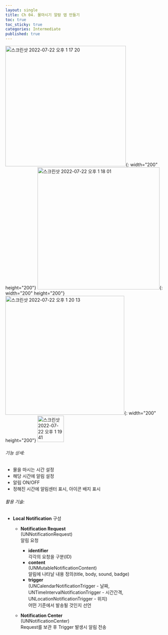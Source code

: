 ```yaml
---
layout: single
title: Ch 04. 물마시기 알람 앱 만들기
toc: true
toc_sticky: true
categories: Intermediate
published: true
---
```

<img width="375" alt="스크린샷 2022-07-22 오후 1 17 20" src="https://user-images.githubusercontent.com/63464299/180370843-c73fdebd-946e-4667-9628-672c4c9fcb29.png">{: width="200" height="200"}
<img width="380" alt="스크린샷 2022-07-22 오후 1 18 01" src="https://user-images.githubusercontent.com/63464299/180370850-454a5604-d3a3-425d-aa10-67db72dd45ea.png">{: width="200" height="200"}
<img width="370" alt="스크린샷 2022-07-22 오후 1 20 13" src="https://user-images.githubusercontent.com/63464299/180370896-25009388-e95d-4dd8-8966-74944c7854b1.png">{: width="200" height="200"}
<img width="82" alt="스크린샷 2022-07-22 오후 1 19 41" src="https://user-images.githubusercontent.com/63464299/180370905-346366b0-8156-4c2f-a34d-e82bc63f238d.png">

###### 기능 상세:
- 물을 마시는 시간 설정 
- 해당 시간에 알림 설정 
- 알림 ON/OFF
- 정해진 시간에 알림센터 표시, 아이콘 배지 표시

###### 활용 기술:
- **Local Notification** 구성
    - **Notification Request**<br/> (UNNotificationRequest)<br/> 알림 요청
        - **identifier**<br/> 각각의 요청을 구분(ID)
        - **content**<br/> (UNMutableNotificationContent)<br/>알림에 나타날 내용 정의(title, body, sound, badge)
        - **trigger**<br/> (UNCalendarNotificationTrigger - 날짜,<br/>  UNTimeIntervalNotificationTrigger - 시간간격,<br/>  UNLocationNotificationTrigger - 위치)<br/>어떤 기준에서 발송될 것인지 선언

    - **Notification Center**<br/>(UNNotificationCenter)<br/>Request를 보관 후 Trigger 발생시 알림 전송

